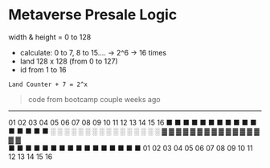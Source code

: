 # Metaverse Presale Logic

width & height = 0 to 128 
- calculate: 0 to 7, 8 to 15.... -> 2^6 -> 16 times
- land 128 x 128 (from 0 to 127) 
- id from 1 to 16

`Land Counter + 7 = 2^x`

> code from bootcamp couple weeks ago
---

01 02 03 04 05 06 07 08 09 10 11 12 13 14 15 16
 ■  ■  ■  ■  ■  ■  ■  ■  ■  ■  ■  ■  ■  ■  ■  ■ 
 ░  ░  ░  ░  ░  ░  ░  ░  ░  ░  ░  ░  ░  ░  ░  ░ 
 ▓  ▓  ▓  ▓  ▓  ▓  ▓  ▓  ▓  ▓  ▓  ▓  ▓  ▓  ▓  ▓  
 ■  ■  ■  ■  ■  ■  ■  ■  ■  ■  ■  ■  ■  ■  ■  ■ 
 01 02 03 04 05 06 07 08 09 10 11 12 13 14 15 16 
